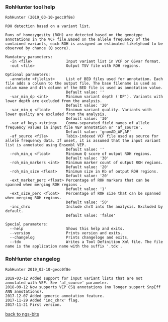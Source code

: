 ### RohHunter tool help
	RohHunter (2019_03-10-gecc0f8e)
	
	ROH detection based on a variant list.
	
	Runs of homozygosity (ROH) are detected based on the genotype annotations in the VCF file.Based on the allele frequency of the contained variants, each ROH is assigned an estimated likelyhood to be observed by chance (Q score).
	
	Mandatory parameters:
	  -in <file>               Input variant list in VCF or GSvar format.
	  -out <file>              Output TSV file with ROH regions.
	
	Optional parameters:
	  -annotate <filelist>     List of BED files used for annotation. Each file adds a column to the output file. The base filename is used as colum name and 4th column of the BED file is used as annotation value.
	                           Default value: ''
	  -var_min_dp <int>        Minimum variant depth ('DP'). Variants with lower depth are excluded from the analysis.
	                           Default value: '20'
	  -var_min_q <float>       Minimum variant quality. Variants with lower quality are excluded from the analysis.
	                           Default value: '30'
	  -var_af_keys <string>    Comma-separated field names of allele frequency values in input file VEP annotation or 'af_source'.
	                           Default value: 'gnomAD_AF,AF'
	  -af_source <file>        Tabix-indexed VCF file used as source for allele frequency data. If unset, it is assumed that the input variant list is annotated using Ensembl VEP.
	                           Default value: ''
	  -roh_min_q <float>       Minimum Q score of output ROH regions.
	                           Default value: '30'
	  -roh_min_markers <int>   Minimum marker count of output ROH regions.
	                           Default value: '20'
	  -roh_min_size <float>    Minimum size in Kb of output ROH regions.
	                           Default value: '20'
	  -ext_marker_perc <float> Percentage of ROH markers that can be spanned when merging ROH regions .
	                           Default value: '1'
	  -ext_size_perc <float>   Percentage of ROH size that can be spanned when merging ROH regions.
	                           Default value: '50'
	  -inc_chrx                Include chrX into the analysis. Excluded by default.
	                           Default value: 'false'
	
	Special parameters:
	  --help                   Shows this help and exits.
	  --version                Prints version and exits.
	  --changelog              Prints changeloge and exits.
	  --tdx                    Writes a Tool Definition Xml file. The file name is the application name with the suffix '.tdx'.
	
### RohHunter changelog
	RohHunter 2019_03-10-gecc0f8e
	
	2019-03-12 Added support for input variant lists that are not annotated with VEP. See 'af_source' parameter.
	2018-09-12 Now supports VEP CSQ annotations (no longer support SnpEff ANN annotations).
	2017-12-07 Added generic annotation feature.
	2017-11-29 Added 'inc_chrx' flag.
	2017-11-21 First version.
[back to ngs-bits](https://github.com/imgag/ngs-bits)